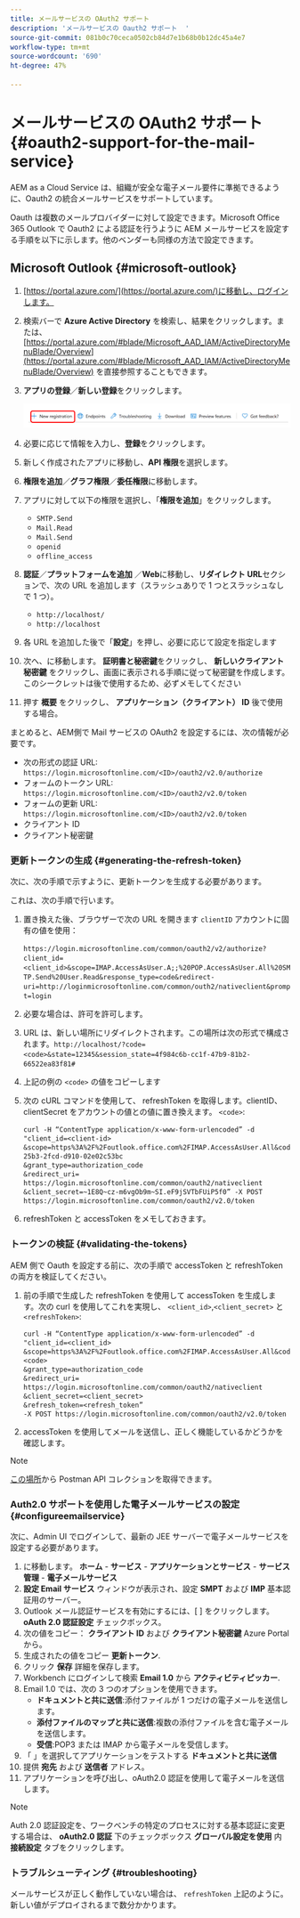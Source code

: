 ```yaml
---
title: メールサービスの OAuth2 サポート
description: 'メールサービスの Oauth2 サポート  '
source-git-commit: 081b0c70ceca0502cb84d7e1b68b0b12dc45a4e7
workflow-type: tm+mt
source-wordcount: '690'
ht-degree: 47%

---
```


# メールサービスの OAuth2 サポート {#oauth2-support-for-the-mail-service}

AEM as a Cloud Service は、組織が安全な電子メール要件に準拠できるように、Oauth2 の統合メールサービスをサポートしています。

Oauth は複数のメールプロバイダーに対して設定できます。Microsoft Office 365 Outlook で Oauth2 による認証を行うように AEM メールサービスを設定する手順を以下に示します。他のベンダーも同様の方法で設定できます。

## Microsoft Outlook {#microsoft-outlook}

1. [https://portal.azure.com/](https://portal.azure.com/)に移動し、ログインします。
1. 検索バーで **Azure Active Directory** を検索し、結果をクリックします。または、[https://portal.azure.com/#blade/Microsoft_AAD_IAM/ActiveDirectoryMenuBlade/Overview](https://portal.azure.com/#blade/Microsoft_AAD_IAM/ActiveDirectoryMenuBlade/Overview) を直接参照することもできます。
1. **アプリの登録**／**新しい登録**&#x200B;をクリックします。

   ![](/help/forms/using/assets/outh_outlook.PNG)

1. 必要に応じて情報を入力し、**登録**&#x200B;をクリックします。
1. 新しく作成されたアプリに移動し、**API 権限**&#x200B;を選択します。
1. **権限を追加**／**グラフ権限**／**委任権限**&#x200B;に移動します。
1. アプリに対して以下の権限を選択し、「**権限を追加**」をクリックします。
   * `SMTP.Send`
   * `Mail.Read`
   * `Mail.Send`
   * `openid`
   * `offline_access`
1. **認証**／**プラットフォームを追加** ／**Web**&#x200B;に移動し、**リダイレクト URL**&#x200B;セクションで、次の URL を追加します（スラッシュありで 1 つとスラッシュなしで 1 つ）。
   * `http://localhost/`
   * `http://localhost`
1. 各 URL を追加した後で「**設定**」を押し、必要に応じて設定を指定します
1. 次へ、に移動します。 **証明書と秘密鍵**&#x200B;をクリックし、 **新しいクライアント秘密鍵** をクリックし、画面に表示される手順に従って秘密鍵を作成します。 このシークレットは後で使用するため、必ずメモしてください
1. 押す **概要** をクリックし、 **アプリケーション（クライアント） ID** 後で使用する場合。

まとめると、AEM側で Mail サービスの OAuth2 を設定するには、次の情報が必要です。

* 次の形式の認証 URL: `https://login.microsoftonline.com/<ID>/oauth2/v2.0/authorize`
* フォームのトークン URL: `https://login.microsoftonline.com/<ID>/oauth2/v2.0/token`
* フォームの更新 URL: `https://login.microsoftonline.com/<ID>/oauth2/v2.0/token`
* クライアント ID
* クライアント秘密鍵

### 更新トークンの生成 {#generating-the-refresh-token}

次に、次の手順で示すように、更新トークンを生成する必要があります。

これは、次の手順で行います。

1. 置き換えた後、ブラウザーで次の URL を開きます `clientID` アカウントに固有の値を使用：

   ```https://login.microsoftonline.com/common/oauth2/v2/authorize?client_id=<client_id>&scope=IMAP.AccessAsUser.A;;%20POP.AccessAsUser.All%20SMTP.Send%20User.Read&response_type=code&redirect-uri=http://loginmicrosoftonline.com/common/outh2/nativeclient&prompt=login```

1. 必要な場合は、許可を許可します。
1. URL は、新しい場所にリダイレクトされます。この場所は次の形式で構成されます。`http://localhost/?code=<code>&state=12345&session_state=4f984c6b-cc1f-47b9-81b2-66522ea83f81#`
1. 上記の例の `<code>` の値をコピーします
1. 次の cURL コマンドを使用して、 refreshToken を取得します。clientID、clientSecret をアカウントの値との値に置き換えます。 `<code>`:

   ```
   curl -H “ContentType application/x-www-form-urlencoded” -d 
   "client_id=<client-id>
   &scope=https%3A%2F%2Foutlook.office.com%2FIMAP.AccessAsUser.All&code=M.R3_BAY.1bf609bf-25b3-2fcd-d910-02e02c53bc
   &grant_type=authorization_code
   &redirect_uri= https://login.microsoftonline.com/common/oauth2/nativeclient
   &client_secret=~1E8Q~cz-m6vgOb9m~SI.eF9jSVTbFUiP5f0” -X POST https://login.microsoftonline.com/common/oauth2/v2.0/token
   ```

1. refreshToken と accessToken をメモしておきます。

### トークンの検証 {#validating-the-tokens}

AEM 側で Oauth を設定する前に、次の手順で accessToken と refreshToken の両方を検証してください。

1. 前の手順で生成した refreshToken を使用して accessToken を生成します。次の curl を使用してこれを実現し、 `<client_id>`,`<client_secret>` と `<refreshToken>`:

   ```
   curl -H “ContentType application/x-www-form-urlencoded” -d 
   "client_id=<client_id>
   &scope=https%3A%2F%2Foutlook.office.com%2FIMAP.AccessAsUser.All&code=<code>
   &grant_type=authorization_code
   &redirect_uri= https://login.microsoftonline.com/common/oauth2/nativeclient
   &client_secret=<client_secret>
   &refresh_token=<refresh_token” 
   -X POST https://login.microsoftonline.com/common/oauth2/v2.0/token
   ```

1. accessToken を使用してメールを送信し、正しく機能しているかどうかを確認します。

>[!NOTE]
>
> [この場所](https://docs.microsoft.com/ja-jp/azure/active-directory/develop/v2-oauth2-auth-code-flow)から Postman API コレクションを取得できます。

### Auth2.0 サポートを使用した電子メールサービスの設定 {#configureemailservice}

次に、Admin UI でログインして、最新の JEE サーバーで電子メールサービスを設定する必要があります。

1. に移動します。 **ホーム** - **サービス** - **アプリケーションとサービス** - **サービス管理** - **電子メールサービス**
1. **設定 Email サービス** ウィンドウが表示され、設定 **SMPT** および **IMP** 基本認証用のサーバー。
1. Outlook メール認証サービスを有効にするには、[ ] をクリックします。 **oAuth 2.0 認証設定** チェックボックス。
1. 次の値をコピー： **クライアント ID** および **クライアント秘密鍵** Azure Portal から。
1. 生成されたの値をコピー **更新トークン**.
1. クリック **保存** 詳細を保存します。
1. Workbench にログインして検索 **Email 1.0** から **アクティビティピッカー**.
1. Email 1.0 では、次の 3 つのオプションを使用できます。
   * **ドキュメントと共に送信**:添付ファイルが 1 つだけの電子メールを送信します。
   * **添付ファイルのマップと共に送信**:複数の添付ファイルを含む電子メールを送信します。
   * **受信**:POP3 または IMAP から電子メールを受信します。
1. 「 」を選択してアプリケーションをテストする **ドキュメントと共に送信**
1. 提供 **宛先** および **送信者** アドレス。
1. アプリケーションを呼び出し、oAuth2.0 認証を使用して電子メールを送信します。

>[!NOTE]
>
> Auth 2.0 認証設定を、ワークベンチの特定のプロセスに対する基本認証に変更する場合は、 **oAuth2.0 認証** 下のチェックボックス **グローバル設定を使用** 内 **接続設定** タブをクリックします。

### トラブルシューティング {#troubleshooting}

メールサービスが正しく動作していない場合は、 `refreshToken` 上記のように。 新しい値がデプロイされるまで数分かかります。


